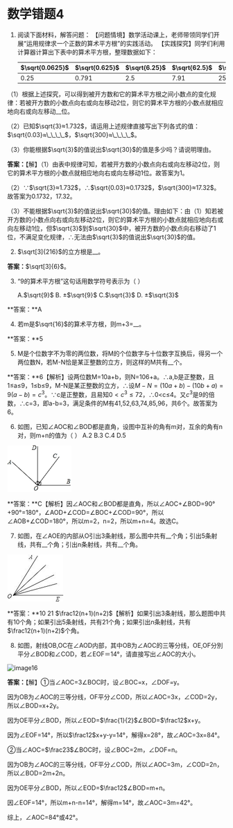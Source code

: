 # 数学错题4

1. 阅读下面材料，解答问题：
   【问题情境】数学活动课上，老师带领同学们开展“运用规律求一个正数的算术平方根”的实践活动。
   【实践探究】同学们利用计算器计算出下表中的算术平方根，整理数据如下：

   | $\sqrt{0.0625}$ | $\sqrt{0.625}$ | $\sqrt{6.25}$ | $\sqrt{62.5}$ | $\sqrt{625}$ | $\sqrt{6250}$ | $\sqrt{62500}$ |
   | --------------- | -------------- | ------------- | ------------- | ------------ | ------------- | -------------- |
   | 0.25            | 0.791          | 2.5           | 7.91          | 25           | 79.1          | 250            |

（1）根据上述探究，可以得到被开方数和它的算术平方根之间小数点的变化规律：若被开方数的小数点向右或向左移动2位，则它的算术平方根的小数点就相应地向右或向左移动__位。

（2）已知$\sqrt{3}≈1.732$，请运用上述规律直接写出下列各式的值：$\sqrt{0.03}≈\_\_\_\_$，$\sqrt{300}≈\_\_\_\_$。

（3）你能根据$\sqrt{3}$的值说出$\sqrt{30}$的值是多少吗？请说明理由。

**答案：**【解】（1）由表中规律可知，若被开方数的小数点向右或向左移动2位，则它的算术平方根的小数点就相应地向右或向左移动1位。故答案为1。

（2）∵$\sqrt{3}≈1.732$，∴$\sqrt{0.03}≈0.1732$，$\sqrt{300}≈17.32$。故答案为0.1732，17.32。

（3）不能根据$\sqrt{3}$的值说出$\sqrt{30}$的值。理由如下：由（1）知若被开方数的小数点向右或向左移动2位，则它的算术平方根的小数点就相应地向右或向左移动1位，但$\sqrt{3}$到$\sqrt{30}$中，被开方数的小数点向右移动了1位，不满足变化规律，∴无法由$\sqrt{3}$的值说出$\sqrt{30}$的值。



2. $\sqrt[3]{216}$的立方根是__。

**答案：**$\sqrt[3]{6}$。



3. “9的算术平方根”这句话用数学符号表示为（   ）

   A.$\sqrt{9}$    B. ±$\sqrt{9}$    C.$\sqrt{3}$    D. ±$\sqrt{3}$

**答案：**A



4. 若m是$\sqrt{16}$的算术平方根，则m+3=__。

**答案：**5



5. M是个位数字不为零的两位数，将M的个位数字与十位数字互换后，得另一个两位数N，若M-N恰是某正整数的立方，则这样的M共有__个。

**答案：**6【解析】设两位数M=10a+b，则N=106+a。∴a,b是正整数，且1≤a≤9，1≤b≤9，M-N是某正整数的立方，∴设$M-N=(10a+b)-(10b+a)=9(a-b)=c^3$。∵c是正整数，且易知$0<c^3≤72$，∴0<c≤4。又$c^3$是9的倍数，∴c=3，即a-b=3，满足条件的M有41,52,63,74,85,96，共6个。故答案为6。



6. 如图，已知∠AOC和∠BOD都是直角，设图中互补的角有m对，互余的角有n对，则m+n的值为（   ）
   A.2    B.3    C.4    D.5

![image14](img/image14.jpg)

**答案：**C【解析】因∠AOC和∠BOD都是直角，所以∠AOC+∠BOD=90°+90°=180°，∠AOD+∠COD=∠BOC+∠COD=90°，所以∠AOB+∠COD=180°，所以m=2，n=2，所以m+n=4。故选C。



7. 如图，在∠AOE的内部从O引出3条射线，那么图中共有\_\_个角；引出5条射线，共有\_\_个角；引出n条射线，共有\_\_个角。

![image15](img/image15.jpg)

**答案：**10 21 $\frac12(n+1)(n+2)$【解析】如果引出3条射线，那么题图中共有10个角；如果引出5条射线，共有21个角；如果引出n条射线，共有$\frac12(n+1)(n+2)$个角。



8. 如图，射线OB,OC在∠AOD内部，其中OB为∠AOC的三等分线，OE,OF分別平分∠BOD和∠COD，若∠EOF＝14°，请直接写出∠AOC的大小。

![image16](/Users/zhouyanhui/Desktop/Code/GitHub/MathNotes/错题本/img/image16.jpg)

**答案：**【解】①当∠AOC=3∠BOC时，设∠BOC=x，∠DOF=y。

因为OB为∠AOC的三等分线，OF平分∠COD，所以∠AOC=3x，∠COD=2y，所以∠BOD=x+2y。

因为OE平分∠BOD，所以∠EOD=$\frac{1}{2}$∠BOD=$\frac12$x+y。

因为∠EOF=14°，所以$\frac12$x+y-y=14°，解得x=28°，故∠AOC=3x=84°。

②当∠AOC=$\frac23$∠BOC时，设∠BOC=2m，∠DOF=n。

因为OB为∠AOC的三等分线，OF平分∠COD，所以∠AOC=3m，∠COD=2n，所以∠BOD=2m+2n。

因为OE平分∠BOD，所以∠EOD=$\frac12$∠BOD=m+n。

因∠EOF=14°，所以m+n-n=14°，解得m=14°，故∠AOC=3m=42°。

综上，∠AOC=84°或42°。